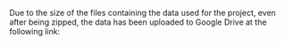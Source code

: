Due to the size of the files containing the data used for the project, even after being zipped, the data has been uploaded to Google Drive at the following link:
